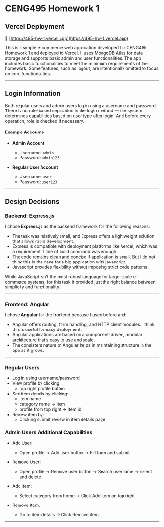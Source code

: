 # CENG495 Homework 1

## Vercel Deployment

🔗 [https://495-hw-1.vercel.app](https://495-hw-1.vercel.app)

This is a simple e-commerce web application developed for CENG495 Homework 1 and deployed to Vercel. It uses MongoDB Atlas for data storage and supports basic admin and user functionalities. The app includes basic functionalities to meet the minimum requirements of the homework. Some features, such as logout, are intentionally omitted to focus on core functionalities.

---

## Login Information

Both regular users and admin users log in using a username and password. There is no role-based separation in the login method — the system determines capabilities based on user type after login. And before every operation, role is checked if necessary.

#### Example Accounts

- **Admin Account**  
  - Username: `admin`  
  - Password: `admin123`

- **Regular User Account**  
  - Username: `user`  
  - Password: `user123`

---

## Design Decisions

### Backend: Express.js

I chose **Express.js** as the backend framework for the following reasons:

- The task was relatively small, and Express offers a lightweight solution that allows rapid development.
- Express is compatible with deployment platforms like Vercel, which was a requirement. 1 line of build command was enough.
-  The code remains clean and concise if application is small. But I do not think this is the case for a big application with javascript.
-  Javascript provides flexibility without imposing strict code patterns.

While JavaScript isn’t the most robust language for large-scale e-commerce systems, for this task it provided just the right balance between simplicity and functionality.

---

### Frontend: Angular

I chose **Angular** for the frontend because I used before and:

- Angular offers routing, form handling, and HTTP client modules. I think this is useful for easy deployment.
- Angular applications are based on a component-driven, modular architecture that’s easy to use and scale.
-  The consistent nature of Angular helps in maintaining structure in the app as it grows.

---

### Regular Users

- Log in using username/password
- View profile by clicking:
    - top right profile button
- See item details by clicking:
    - item name
    - category name -> item
    - profile from top right -> item id
- Review item by:
    - Clicking submit review in item details page

### Admin Users Additional Capabilities

- Add User:
    - Open profile -> Add user button -> Fill form and submit
- Remove User:
    - Open profile -> Remove user button -> Search username -> select and delete

- Add Item:
    - Select category from home -> Click Add item on top right
- Remove Item:
    - Go to item details -> Click Remove item

---
